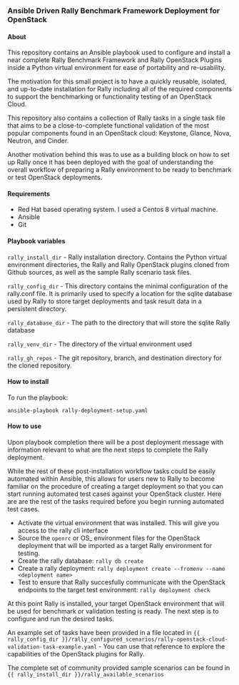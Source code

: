 ### Ansible Driven Rally Benchmark Framework Deployment for OpenStack

#### About
This repository contains an Ansible playbook used to configure and install
a near complete Rally Benchmark Framework and Rally OpenStack Plugins inside
a Python virtual environment for ease of portability and re-usability. 

The motivation for this small project is to have a quickly reusable, isolated,
and up-to-date installation for Rally including all of the required components
to support the benchmarking or functionality testing of an OpenStack Cloud. 

This repository also contains a collection of Rally tasks in a single task file
that aims to be a close-to-complete functional validation of the most popular
components found in an OpenStack cloud: Keystone, Glance, Nova, Neutron, and Cinder.

Another motivation behind this was to use as a building block on how to set up Rally
once it has been deployed with the goal of understanding the overall workflow of
preparing a Rally environment to be ready to benchmark or test OpenStack deployments.



#### Requirements
* Red Hat based operating system. I used a Centos 8 virtual machine.
* Ansible 
* Git


#### Playbook variables

`rally_install_dir` - Rally installation directory. Contains the Python virtual environment directories, the Rally and Rally OpenStack plugins cloned from Github sources, as well as the sample Rally scenario task files.

`rally_config_dir` - This directory contains the minimal configuration of the rally.conf file. It is primarily used to specify a location for the sqlite database used by Rally to store target deployments and task result data in a persistent directory.

`rally_database_dir` - The path to the directory that will store the sqlite Rally database

`rally_venv_dir` - The directory of the virtual environment used 

`rally_gh_repos` - The git repository, branch, and destination directory for the cloned repository.

#### How to install

To run the playbook:

`ansible-playbook rally-deployment-setup.yaml`

#### How to use

Upon playbook completion there will be a post deployment message with information relevant to what are
the next steps to complete the Rally deployment. 

While the rest of these post-installation workflow tasks could be easily automated within Ansible, this
allows for users new to Rally to become familiar
on the procedure of creating a target deployment so that you can start running automated test cases against
your OpenStack cluster. Here are are the rest of the tasks required before you begin running automated test cases.

* Activate the virtual environment that was installed. This will give you access to the rally cli interface
* Source the `openrc` or OS_ environment files for the OpenStack deployment that will be imported as a target Rally environment for testing.
* Create the rally database: `rally db create`
* Create a rally deployment: `rally deployment create --fromenv --name <deployment name>`
* Test to ensure that Rally succesfully communicate with the OpenStack endpoints to the target test environment: `rally deployment check`


At this point Rally is installed, your target OpenStack environment that will be used for benchmark or validation testing is ready.
The next step is to configure and run the desired tasks. 

An example set of tasks have been provided in a file located in `{{ rally_config_dir }}/rally_configured_scenarios/rally-openstack-cloud-validation-task-example.yaml` - You can use that reference to explore the capabilities of the OpenStack plugins for Rally. 

The complete set of community provided sample scenarios can be found in `{{ rally_install_dir }}/rally_available_scenarios`


